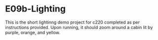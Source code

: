 # E09b-Lighting

This is the short lightinng demo project for c220 completed as per instructions provided. Upon running, it should zoom around a cabin lit by purple, orange, and yellow. 